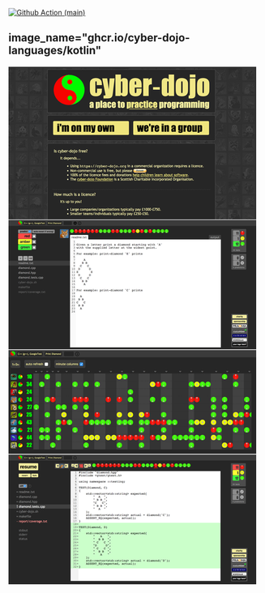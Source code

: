 [![Github Action (main)](https://github.com/cyber-dojo-languages/kotlin/actions/workflows/main.yml/badge.svg)](https://github.com/cyber-dojo-languages/kotlin/actions)

## image_name="ghcr.io/cyber-dojo-languages/kotlin"

![cyber-dojo.org home page](https://github.com/cyber-dojo/cyber-dojo/blob/master/shared/home_page_snapshot.png)
